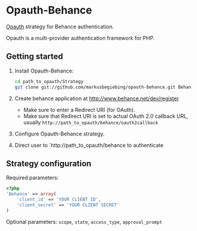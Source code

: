 Opauth-Behance
=============
[Opauth][1] strategy for Behance authentication.

Opauth is a multi-provider authentication framework for PHP.

Getting started
----------------
1. Install Opauth-Behance:
   ```bash
   cd path_to_opauth/Strategy
   git clone git://github.com/markusbegiebing/opauth-behance.git Behance
   ```

2. Create behance application at http://www.behance.net/dev/register
   - Make sure to enter a Redirect URI (for OAuth).
   - Make sure that Redirect URI is set to actual OAuth 2.0 callback URL, usually `http://path_to_opauth/behance/oauth2callback`
   
3. Configure Opauth-Behance strategy.

4. Direct user to `http://path_to_opauth/behance to authenticate


Strategy configuration
----------------------

Required parameters:

```php
<?php
'Behance' => array(
	'client_id' => 'YOUR CLIENT ID',
	'client_secret' => 'YOUR CLIENT SECRET'
)
```

Optional parameters:
`scope`, `state`, `access_type`, `approval_prompt`

[1]: https://github.com/uzyn/opauth